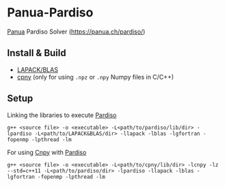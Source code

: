 # Panua-Pardiso

[Panua](https://panua.ch/) Pardiso Solver (https://panua.ch/pardiso/)


## Install & Build
- [LAPACK/BLAS](https://www.netlib.org/lapack/)
- [cpny](https://github.com/rogersce/cnpy) (only for using `.npz` or `.npy` Numpy files in C/C++)


## Setup
Linking the libraries to execute [Pardiso](https://panua.ch/pardiso/)
```
g++ <source file> -o <executable> -L<path/to/pardiso/lib/dir> -lpardiso -L<path/to/LAPACK&BLAS/dir> -llapack -lblas -lgfortran -fopenmp -lpthread -lm
```

For using [Cnpy](https://github.com/rogersce/cnpy) with [Pardiso](https://panua.ch/pardiso/)
```
g++ <source file> -o <executable> -L<path/to/cpny/lib/dir> -lcnpy -lz --std=c++11 -L<path/to/pardiso/dir> -lpardiso -llapack -lblas -lgfortran -fopenmp -lpthread -lm
```
